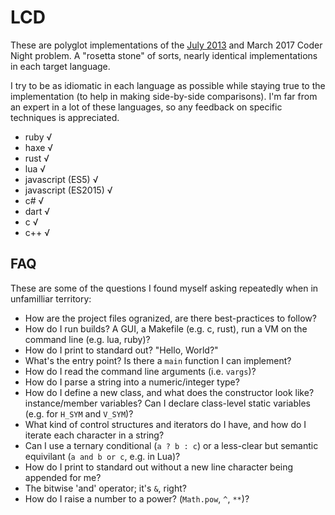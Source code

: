 # LCD

These are polyglot implementations of the [July 2013](https://gist.github.com/ambethia/5960316) and March 2017 Coder Night problem.  A "rosetta stone" of sorts, nearly identical implementations in each target language.

I try to be as idiomatic in each language as possible while staying true to the implementation (to help in making side-by-side comparisons). I'm far from an expert in a lot of these languages, so any feedback on specific techniques is appreciated.

* ruby √
* haxe √
* rust √
* lua √
* javascript (ES5) √
* javascript (ES2015) √
* c# √
* dart √
* c √
* c++ √

## FAQ

These are some of the questions I found myself asking repeatedly when in unfamilliar territory:

* How are the project files ogranized, are there best-practices to follow? 
* How do I run builds? A GUI, a Makefile (e.g. c, rust), run a VM on the command line (e.g. lua, ruby)?
* How do I print to standard out? "Hello, World?"
* What's the entry point? Is there a `main` function I can implement?
* How do I read the command line arguments (i.e. `vargs`)?
* How do I parse a string into a numeric/integer type?
* How do I define a new class, and what does the constructor look like? instance/member variables? Can I declare class-level static variables (e.g. for `H_SYM` and `V_SYM`)?
* What kind of control structures and iterators do I have, and how do I iterate each character in a string?
* Can I use a ternary conditional (`a ? b : c`) or a less-clear but semantic equivilant (`a and b or c`, e.g. in Lua)?
* How do I print to standard out without a new line character being appended for me?
* The bitwise 'and' operator; it's `&`, right?
* How do I raise a number to a power? (`Math.pow`, `^`, `**`)?
